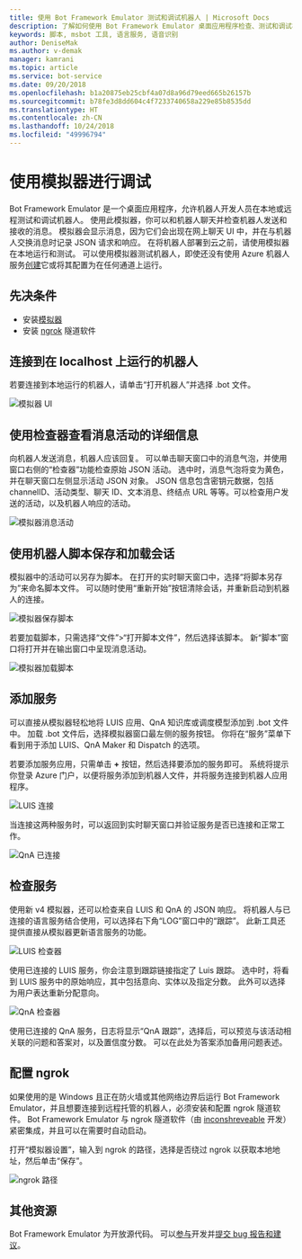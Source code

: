 ```yaml
---
title: 使用 Bot Framework Emulator 测试和调试机器人 | Microsoft Docs
description: 了解如何使用 Bot Framework Emulator 桌面应用程序检查、测试和调试机器人。
keywords: 脚本, msbot 工具, 语言服务, 语音识别
author: DeniseMak
ms.author: v-demak
manager: kamrani
ms.topic: article
ms.service: bot-service
ms.date: 09/20/2018
ms.openlocfilehash: b1a20875eb25cbf4a07d8a96d79eed665b26157b
ms.sourcegitcommit: b78fe3d8dd604c4f7233740658a229e85b8535dd
ms.translationtype: HT
ms.contentlocale: zh-CN
ms.lasthandoff: 10/24/2018
ms.locfileid: "49996794"
---
```

# <a name="debug-with-the-emulator"></a>使用模拟器进行调试

Bot Framework Emulator 是一个桌面应用程序，允许机器人开发人员在本地或远程测试和调试机器人。 使用此模拟器，你可以和机器人聊天并检查机器人发送和接收的消息。 模拟器会显示消息，因为它们会出现在网上聊天 UI 中，并在与机器人交换消息时记录 JSON 请求和响应。 在将机器人部署到云之前，请使用模拟器在本地运行和测试。 可以使用模拟器测试机器人，即使还没有使用 Azure 机器人服务[创建](./bot-service-quickstart.md)它或将其配置为在任何通道上运行。

## <a name="prerequisites"></a>先决条件
- 安装[模拟器](https://github.com/Microsoft/BotFramework-Emulator/releases)
- 安装 [ngrok][ngrokDownload] 隧道软件

## <a name="connect-to-a-bot-running-on-localhost"></a>连接到在 localhost 上运行的机器人

若要连接到本地运行的机器人，请单击“打开机器人”并选择 .bot 文件。 

![模拟器 UI](media/emulator-v4/emulator-welcome.png)

## <a name="view-detailed-message-activity-with-the-inspector"></a>使用检查器查看消息活动的详细信息

向机器人发送消息，机器人应该回复。 可以单击聊天窗口中的消息气泡，并使用窗口右侧的“检查器”功能检查原始 JSON 活动。 选中时，消息气泡将变为黄色，并在聊天窗口左侧显示活动 JSON 对象。 JSON 信息包含密钥元数据，包括 channelID、活动类型、聊天 ID、文本消息、终结点 URL 等等。可以检查用户发送的活动，以及机器人响应的活动。 

![模拟器消息活动](media/emulator-v4/emulator-view-message-activity-02.png)

## <a name="save-and-load-conversations-with-bot-transcripts"></a>使用机器人脚本保存和加载会话

模拟器中的活动可以另存为脚本。 在打开的实时聊天窗口中，选择“将脚本另存为”来命名脚本文件。 可以随时使用“重新开始”按钮清除会话，并重新启动到机器人的连接。  

![模拟器保存脚本](media/emulator-v4/emulator-live-chat.png)

若要加载脚本，只需选择“文件”>“打开脚本文件”，然后选择该脚本。 新“脚本”窗口将打开并在输出窗口中呈现消息活动。 

![模拟器加载脚本](media/emulator-v4/emulator-load-transcript.png)

## <a name="add-services"></a>添加服务 

可以直接从模拟器轻松地将 LUIS 应用、QnA 知识库或调度模型添加到 .bot 文件中。 加载 .bot 文件后，选择模拟器窗口最左侧的服务按钮。 你将在“服务”菜单下看到用于添加 LUIS、QnA Maker 和 Dispatch 的选项。 

若要添加服务应用，只需单击 **+** 按钮，然后选择要添加的服务即可。 系统将提示你登录 Azure 门户，以便将服务添加到机器人文件，并将服务连接到机器人应用程序。 

![LUIS 连接](media/emulator-v4/emulator-connect-luis-btn.png)

当连接这两种服务时，可以返回到实时聊天窗口并验证服务是否已连接和正常工作。 

![QnA 已连接](media/emulator-v4/emulator-view-message-activity.png)

## <a name="inspect-services"></a>检查服务

使用新 v4 模拟器，还可以检查来自 LUIS 和 QnA 的 JSON 响应。 将机器人与已连接的语言服务结合使用，可以选择右下角“LOG”窗口中的“跟踪”。 此新工具还提供直接从模拟器更新语言服务的功能。 

![LUIS 检查器](media/emulator-v4/emulator-luis-inspector.png)

使用已连接的 LUIS 服务，你会注意到跟踪链接指定了 Luis 跟踪。 选中时，将看到 LUIS 服务中的原始响应，其中包括意向、实体以及指定分数。 此外可以选择为用户表达重新分配意向。 

![QnA 检查器](media/emulator-v4/emulator-qna-inspector.png)

使用已连接的 QnA 服务，日志将显示“QnA 跟踪”，选择后，可以预览与该活动相关联的问题和答案对，以及置信度分数。 可以在此处为答案添加备用问题表述。

## <a name="configure-ngrok"></a>配置 ngrok

如果使用的是 Windows 且正在防火墙或其他网络边界后运行 Bot Framework Emulator，并且想要连接到远程托管的机器人，必须安装和配置 ngrok 隧道软件。 Bot Framework Emulator 与 ngrok 隧道软件（由 [inconshreveable][inconshreveable] 开发）紧密集成，并且可以在需要时自动启动。

打开“模拟器设置”，输入到 ngrok 的路径，选择是否绕过 ngrok 以获取本地地址，然后单击“保存”。

![ngrok 路径](media/emulator-v4/emulator-ngrok-path.png)

## <a name="additional-resources"></a>其他资源

Bot Framework Emulator 为开放源代码。 可以[参与][EmulatorGithubContribute]开发并[提交 bug 报告和建议][EmulatorGithubBugs]。



[EmulatorGithubContribute]: https://github.com/Microsoft/BotFramework-Emulator/wiki/How-to-Contribute
[EmulatorGithubBugs]: https://github.com/Microsoft/BotFramework-Emulator/wiki/Submitting-Bugs-%26-Suggestions

[ngrokDownload]: https://ngrok.com/
[inconshreveable]: https://inconshreveable.com/
